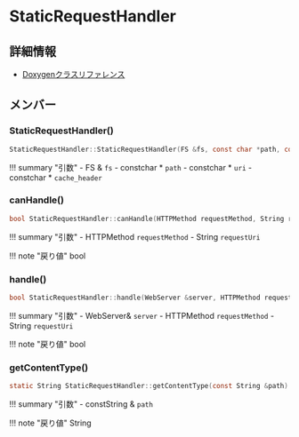 # StaticRequestHandler



## 詳細情報

- [Doxygenクラスリファレンス](https://lang-ship.com/reference/ESP32/latest/class_static_request_handler.html)

## メンバー

### StaticRequestHandler()



```c
StaticRequestHandler::StaticRequestHandler(FS &fs, const char *path, const char *uri, const char *cache_header)
```

!!! summary "引数"
	- FS & `fs` 
	- constchar * `path` 
	- constchar * `uri` 
	- constchar * `cache_header` 



### canHandle()



```c
bool StaticRequestHandler::canHandle(HTTPMethod requestMethod, String requestUri) override
```

!!! summary "引数"
	- HTTPMethod `requestMethod` 
	- String `requestUri` 

!!! note "戻り値"
	bool



### handle()



```c
bool StaticRequestHandler::handle(WebServer &server, HTTPMethod requestMethod, String requestUri) override
```

!!! summary "引数"
	- WebServer& `server` 
	- HTTPMethod `requestMethod` 
	- String `requestUri` 

!!! note "戻り値"
	bool



### getContentType()



```c
static String StaticRequestHandler::getContentType(const String &path)
```

!!! summary "引数"
	- constString & `path` 

!!! note "戻り値"
	String



